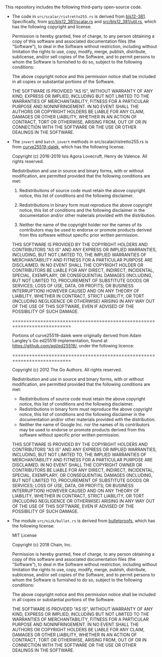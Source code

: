 This repository includes the following third-party open-source code.

* The code in `src/scalar/ristretto255.rs` is derived from [bls12-381](https://github.com/zkcrypto/bls12_381). 
Specifically, from [src/bls12_381/scalar.rs](https://github.com/zkcrypto/bls12_381/blob/master/src/scalar.rs) and [src/bls12_381/util.rs](https://github.com/zkcrypto/bls12_381/blob/master/src/util.rs), which has the following copyright and license.

   Permission is hereby granted, free of charge, to any
   person obtaining a copy of this software and associated
   documentation files (the "Software"), to deal in the
   Software without restriction, including without
   limitation the rights to use, copy, modify, merge,
   publish, distribute, sublicense, and/or sell copies of
   the Software, and to permit persons to whom the Software
   is furnished to do so, subject to the following
   conditions:

   The above copyright notice and this permission notice
   shall be included in all copies or substantial portions
   of the Software.

   THE SOFTWARE IS PROVIDED "AS IS", WITHOUT WARRANTY OF
   ANY KIND, EXPRESS OR IMPLIED, INCLUDING BUT NOT LIMITED
   TO THE WARRANTIES OF MERCHANTABILITY, FITNESS FOR A
   PARTICULAR PURPOSE AND NONINFRINGEMENT. IN NO EVENT
   SHALL THE AUTHORS OR COPYRIGHT HOLDERS BE LIABLE FOR ANY
   CLAIM, DAMAGES OR OTHER LIABILITY, WHETHER IN AN ACTION
   OF CONTRACT, TORT OR OTHERWISE, ARISING FROM, OUT OF OR
   IN CONNECTION WITH THE SOFTWARE OR THE USE OR OTHER
   DEALINGS IN THE SOFTWARE.


* The `invert` and `batch_invert` methods in src/scalar/ristretto255.rs is from [curve25519-dalek](https://github.com/dalek-cryptography/curve25519-dalek), which has the following license.

   Copyright (c) 2016-2019 Isis Agora Lovecruft, Henry de Valence. All rights reserved.

   Redistribution and use in source and binary forms, with or without modification, are permitted provided that the following conditions are met:

  1. Redistributions of source code must retain the above copyright notice, this list of conditions and the following disclaimer.

  2. Redistributions in binary form must reproduce the above copyright notice, this list of conditions and the following disclaimer in the documentation and/or other materials provided with the distribution.

  3. Neither the name of the copyright holder nor the names of its contributors may be used to endorse or promote products derived from this software without specific prior written permission.

   THIS SOFTWARE IS PROVIDED BY THE COPYRIGHT HOLDERS AND CONTRIBUTORS "AS IS" AND ANY EXPRESS OR IMPLIED WARRANTIES, INCLUDING, BUT NOT LIMITED TO, THE IMPLIED WARRANTIES OF MERCHANTABILITY AND FITNESS FOR A
   PARTICULAR PURPOSE ARE DISCLAIMED. IN NO EVENT SHALL THE COPYRIGHT HOLDER OR CONTRIBUTORS BE LIABLE FOR ANY DIRECT, INDIRECT, INCIDENTAL, SPECIAL, EXEMPLARY, OR CONSEQUENTIAL DAMAGES (INCLUDING, BUT NOT LIMITED TO, PROCUREMENT OF SUBSTITUTE GOODS OR SERVICES; LOSS OF USE, DATA, OR PROFITS; OR BUSINESS INTERRUPTION) HOWEVER CAUSED AND ON ANY THEORY OF LIABILITY, WHETHER IN CONTRACT, STRICT LIABILITY, OR TORT (INCLUDING NEGLIGENCE OR OTHERWISE) ARISING IN ANY WAY OUT OF THE USE OF THIS SOFTWARE, EVEN IF ADVISED OF THE POSSIBILITY OF SUCH DAMAGE. 

   ========================================================================

   Portions of curve25519-dalek were originally derived from Adam Langley's Go ed25519 implementation, found at <https://github.com/agl/ed25519/>, under the following licence:

   ========================================================================

   Copyright (c) 2012 The Go Authors. All rights reserved.

   Redistribution and use in source and binary forms, with or without modification, are permitted provided that the following conditions are met:

   * Redistributions of source code must retain the above copyright notice, this list of conditions and the following disclaimer.
   * Redistributions in binary form must reproduce the above copyright notice, this list of conditions and the following disclaimer in the documentation and/or other materials provided with the distribution.
   * Neither the name of Google Inc. nor the names of its contributors may be used to endorse or promote products derived from this software without specific prior written permission.

   THIS SOFTWARE IS PROVIDED BY THE COPYRIGHT HOLDERS AND CONTRIBUTORS "AS IS" AND ANY EXPRESS OR IMPLIED WARRANTIES, INCLUDING, BUT NOT LIMITED TO, THE IMPLIED WARRANTIES OF MERCHANTABILITY AND FITNESS FOR A PARTICULAR PURPOSE ARE DISCLAIMED. IN NO EVENT SHALL THE COPYRIGHT OWNER OR CONTRIBUTORS BE LIABLE FOR ANY DIRECT, INDIRECT, INCIDENTAL, SPECIAL, EXEMPLARY, OR CONSEQUENTIAL DAMAGES (INCLUDING, BUT NOT LIMITED TO, PROCUREMENT OF SUBSTITUTE GOODS OR SERVICES; LOSS OF USE, DATA, OR PROFITS; OR BUSINESS INTERRUPTION) HOWEVER CAUSED AND ON ANY THEORY OF LIABILITY, WHETHER IN CONTRACT, STRICT LIABILITY, OR TORT (INCLUDING NEGLIGENCE OR OTHERWISE) ARISING IN ANY WAY OUT OF THE USE OF THIS SOFTWARE, EVEN IF ADVISED OF THE POSSIBILITY OF SUCH DAMAGE.


* The module `src/nizk/bullet.rs` is derived from [bulletproofs](https://github.com/dalek-cryptography/bulletproofs/), which has the following license:

   MIT License

   Copyright (c) 2018 Chain, Inc.

   Permission is hereby granted, free of charge, to any person obtaining a copy of this software and associated documentation files (the "Software"), to deal in the Software without restriction, including without limitation the rights to use, copy, modify, merge, publish, distribute, sublicense, and/or sell copies of the Software, and to permit persons to whom the Software is furnished to do so, subject to the following conditions:

   The above copyright notice and this permission notice shall be included in all copies or substantial portions of the Software.

   THE SOFTWARE IS PROVIDED "AS IS", WITHOUT WARRANTY OF ANY KIND, EXPRESS OR IMPLIED, INCLUDING BUT NOT LIMITED TO THE WARRANTIES OF MERCHANTABILITY, FITNESS FOR A PARTICULAR PURPOSE AND NONINFRINGEMENT. IN NO EVENT SHALL THE AUTHORS OR COPYRIGHT HOLDERS BE LIABLE FOR ANY CLAIM, DAMAGES OR OTHER LIABILITY, WHETHER IN AN ACTION OF CONTRACT, TORT OR OTHERWISE, ARISING FROM, OUT OF OR IN CONNECTION WITH THE SOFTWARE OR THE USE OR OTHER DEALINGS IN THE SOFTWARE.
